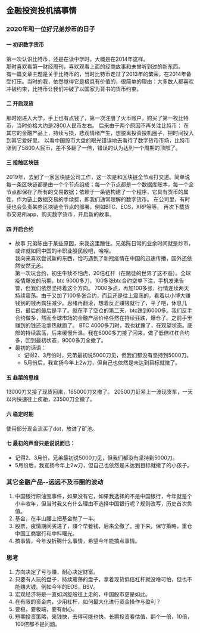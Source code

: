 ## 金融投资投机搞事情
### 2020年和一位好兄弟炒币的日子
#### 一 初识数字货币  
第一次认识比特币，还是在读中学时，大概是在2014年这样。  
那时喜欢看第一财经周刊，喜欢观看上面的经商故事和未曾听到过的新东西。  
有一篇文章主题是关于比特币的，当时比特币走过了2013年的繁荣，在2014年备受打压。当时的我，依然觉得它是极具有价值的，很简单的理由：大多数人都喜欢冲破约束，比特币让我们冲破了以国家为背书的货币约束。
#### 二 开启现货  
那时刚进入大学，手上也有点钱了，第一次注册了火币账户，购买了第一枚比特币，当时价格大约是2800人民币左右。
后来由于两个原因不再关注比特币：
    在其它的金融产品上，持续亏损，悲观情绪产生，想脱离投资投机圈子，把时间投入到其它爱好里。
    以看中国股市大盘的眼光错误地去看待了数字货币市场，比特币涨到了5800人民币，差不多翻了一倍，错误的认为达到一个周期的顶部了。
#### 三 接触区块链  
2019年，去到了一家区块链公司工作，这一次是和区块链全节点打交道。简单说每一条区块链都是由一个个节点组成；每一个节点都是一个数据库账本，每一个全节点都保存了所有的交易数据；依赖于一条链构建了一个程序，它具有货币的属性，作为链上数据交易的手续费，即我们通常理解的数字货币。 在公司里，有时我也会负责某些区块链全节点的部署，例如BTC、EOS，XRP等等。 再次下载货币交易所app，购买数字货币，开启新的故事。
#### 四 开启合约
- 故事
兄弟陈由于某些原因，来我这里蹭住。兄弟陈日常的业余时间就是炒币，或许就如同中国的半职业股民般吧，哈哈。  
我向来喜欢尝试新的东西，恰巧遇到了新冠疫情在中国的迅速传播，国外还依然安然无恙。  
第一次玩合约，初生牛犊不怕虎，20倍杠杆（在赌徒的世界了这不高）。全球疫情爆发的前期，btc 9000多刀，100多张btc合约空单下注，手机发来告警，但我们依然坚持着这个方向。 7000多点，再加100多张，行情连续两天持续震荡。由于又加了100多张合约，而且还是往上震荡的，看着以小博大赚钱到的钱再疯狂减少。思绪再翻滚，想着反正赚钱就行了，平了吧，休息几日，最后的最后是平了。就在平了空仓的第二天，btc跌到6000多。我们反手合约做多，然而全球市场的金融产品价格任然在持续狂跌，爆仓了。之前手里赚到的钱还没拿热就跑了。 
BTC 4000多刀时，我也犹豫了，在观望状态。底部的持续震荡，后来缓慢升温。我在6000多刀接了回来，做了低倍杠杠合约多，回到最初状态，9000多刀全撤了。
- 最初的话语：
    - 记得2、3月份时，兄弟最初说5000刀见，但我们都没有坚持到5000刀。
    - 5月份后，我宣扬今年上2w刀，但自己也依然是未达到目标就撤了。
#### 五 韭菜的思维
13000刀又接了现货回来，165000刀又撤了。
20500刀赶紧上一波现货车，一天以内快速往上疾驰，23500刀全撤了。
#### 六 稳定时期
使用部分现金流买了dot，放进了矿池。
#### 七 最初的声音只是说说而已：
- 记得2、3月份，兄弟最初说5000刀见，但我们都没有坚持到5000刀。
- 5月份后，我宣扬今年上2w刀，但自己也依然是未达到目标就撤了的小孩子。
### 其它金融产品--远远不及币圈的波动
1. 中国银行原油宝事件，如果没有它，如果我选择的不是中国银行，今年就是个小丰收年，但当时我又有什么理由不选择中国银行呢？规则改写，历史首次负值。
2. 基金，在半山腰上把基金抛了一半。
3. 股票，疫情期间买进了，赚个早餐钱，后来全撤了。接下来，保守策略，重仓中国工商银行和中科曙光。
4. 搞事情，今年没折腾什么事情，希望今年能搞点事情。
### 思考
1. 方向决定了亏与赚，耐心决定财富。
2. 只要有人玩的盘子，持续震荡的盘子，拿着现货低倍杠杆就没啥可怕，但也不能赚大钱。例如今年的EOS，BSV。
3. 宏观经济将是一直如涡旋般往上走的，中国股市更是如此。
4. 在有限的资金内，少用杠杆，如何最大化进行资金操作与盈利？
5. 要稳，要极端，要有耐心。
6. 短期投资策略，来钱快，去得可能也快。长期投资看估值，翻个一倍，10倍，100倍都不是问题。